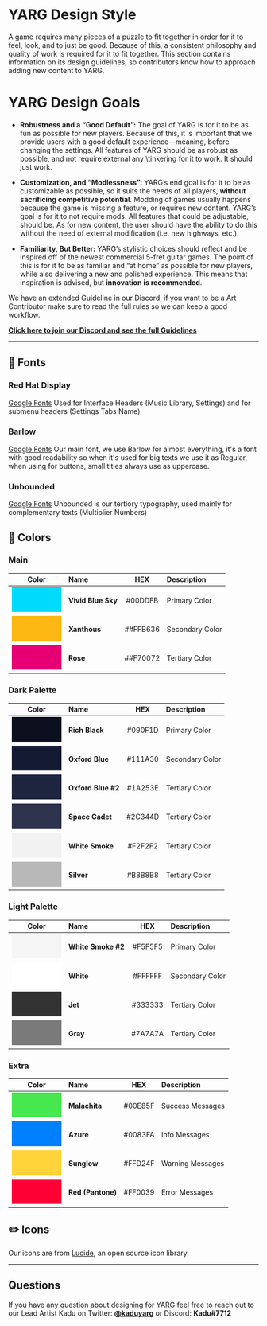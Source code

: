# YARG Design Style
A game requires many pieces of a puzzle to fit together in order for it to feel, look, and to just be good. Because of this, a consistent philosophy and quality of work is required for it to fit together. This section contains information on its design guidelines, so contributors know how to approach adding new content to YARG.

# YARG Design Goals
* **Robustness and a “Good Default”:** The goal of YARG is for it to be as fun as possible for new players. Because of this, it is important that we provide users with a good default experience—meaning, before changing the settings. All features of YARG should be as robust as possible, and not require external any \tinkering for it to work. It should just work.

* **Customization, and “Modlessness”:** YARG’s end goal is for it to be as customizable as possible, so it suits the needs of all players, **without sacrificing competitive potential**. Modding of games usually happens because the game is missing a feature, or requires new content. YARG’s goal is for it to not require mods. All features that could be adjustable, should be. As for new content, the user should have the ability to do this without the need of external modification (i.e. new highways, etc.).

* **Familiarity, But Better:** YARG’s stylistic choices should reflect and be inspired off of the newest commercial 5-fret guitar games. The point of this is for it to be as familiar and “at home” as possible for new players, while also delivering a new and polished experience. This means that inspiration is advised, but **innovation is recommended**.

We have an extended Guideline in our Discord, if you want to be a Art Contributor make sure to read the full rules so we can keep a good workflow.

**[Click here to join our Discord and see the full Guidelines](https://discord.com/channels/1086048856678084609/1101237559658561627/1101238054104092714)**

---

## 📖 Fonts

### Red Hat Display
[Google Fonts](https://fonts.google.com/specimen/Red+Hat+Display?query=red+hat)
Used for Interface Headers (Music Library, Settings) and for submenu headers (Settings Tabs Name)

### Barlow
[Google Fonts](https://fonts.google.com/specimen/Barlow)
Our main font, we use Barlow for almost everything, it's a font with good readability so when it's used for big texts we use it as Regular, when using for buttons, small titles always use as uppercase.

### Unbounded
[Google Fonts](https://fonts.google.com/specimen/Unbounded)
Unbounded is our tertiory typography, used mainly for complementary texts (Multiplier Numbers)

## 🎨 Colors

### Main
|Color|Name|HEX|Description|
| :-: | :- | :-: | :- |
| <img src="Images/Design/color-primary.png" width="100%" alt="Primary Color"> | **Vivid Blue Sky** | #00DDFB | Primary Color |
| <img src="Images/Design/color-secondary.png" width="100%" alt="Secondary Color"> | **Xanthous** | ##FFB636 | Secondary Color |
| <img src="Images/Design/color-tertiary.png" width="100%" alt="Tertiary Color"> | **Rose** | ##F70072 | Tertiary Color |

### Dark Palette
|Color|Name|HEX|Description|
| :-: | :- | :-: | :- |
| <img src="Images/Design/color-dark-1.png" width="100%" alt="Primary Color"> | **Rich Black** | #090F1D | Primary Color |
| <img src="Images/Design/color-dark-2.png" width="100%" alt="Secondary Color"> | **Oxford Blue** | #111A30 | Secondary Color |
| <img src="Images/Design/color-dark-3.png" width="100%" alt="Tertiary Color"> | **Oxford Blue #2** | #1A253E | Tertiary Color |
| <img src="Images/Design/color-dark-4.png" width="100%" alt="Tertiary Color"> | **Space Cadet** | #2C344D | Tertiary Color |
| <img src="Images/Design/color-dark-5.png" width="100%" alt="Tertiary Color"> | **White Smoke** | #F2F2F2 | Tertiary Color |
| <img src="Images/Design/color-dark-6.png" width="100%" alt="Tertiary Color"> | **Silver** | #B8B8B8 | Tertiary Color |

### Light Palette
|Color|Name|HEX|Description|
| :-: | :- | :-: | :- |
| <img src="Images/Design/color-light-1.png" width="100%" alt="Primary Color"> | **White Smoke #2** | #F5F5F5 | Primary Color |
| <img src="Images/Design/color-light-2.png" width="100%" alt="Secondary Color"> | **White** | #FFFFFF | Secondary Color |
| <img src="Images/Design/color-light-3.png" width="100%" alt="Tertiary Color"> | **Jet** | #333333 | Tertiary Color |
| <img src="Images/Design/color-light-4.png" width="100%" alt="Tertiary Color"> | **Gray** | #7A7A7A | Tertiary Color |

### Extra
|Color|Name|HEX|Description|
| :-: | :- | :-: | :- |
| <img src="Images/Design/color-extra-success.png" width="100%" alt="Primary Color"> | **Malachita** | #00E85F | Success Messages |
| <img src="Images/Design/color-extra-information.png" width="100%" alt="Secondary Color"> | **Azure** | #0083FA | Info Messages |
| <img src="Images/Design/color-extra-warning.png" width="100%" alt="Tertiary Color"> | **Sunglow** | #FFD24F | Warning Messages |
| <img src="Images/Design/color-extra-error.png" width="100%" alt="Tertiary Color"> | **Red (Pantone)** | #FF0039 | Error Messages |

## ✏️ Icons
Our icons are from [Lucide](https://lucide.dev/), an open source icon library.

---
## Questions

If you have any question about designing for YARG feel free to reach out to our Lead Artist Kadu on Twitter: [**@kaduyarg**](https://twitter.com/kaduyarg) or Discord: **Kadu#7712**